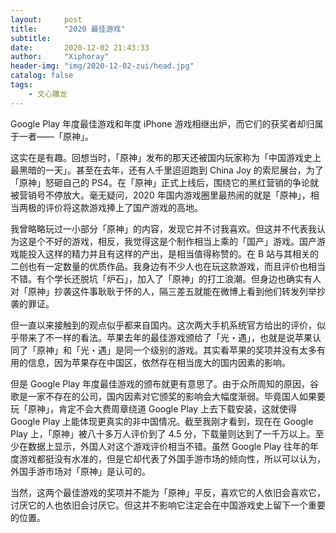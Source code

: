 ```yaml
---
layout:     post
title:      "2020 最佳游戏"
subtitle:  
date:       2020-12-02 21:43:33
author:     "Xiphoray"
header-img: "img/2020-12-02-zui/head.jpg"
catalog: false
tags:     
    - 文心雕龙
---
```




Google Play 年度最佳游戏和年度 iPhone 游戏相继出炉，而它们的获奖者却归属于一者——「原神」。

这实在是有趣。回想当时，「原神」发布的那天还被国内玩家称为「中国游戏史上最黑暗的一天」。甚至在去年，还有人千里迢迢跑到 China Joy 的索尼展台，为了「原神」怒砸自己的 PS4。在「原神」正式上线后，围绕它的黑红营销的争论就被营销号不停放大。毫无疑问，2020 年国内游戏圈里最热闹的就是「原神」，相当两极的评价将这款游戏捧上了国产游戏的高地。

我曾略略玩过一小部分「原神」的内容，发现它并不讨我喜欢。但这并不代表我认为这是个不好的游戏，相反，我觉得这是个制作相当上乘的「国产」游戏。国产游戏能投入这样的精力并且有这样的产出，是相当值得称赞的。在 B 站与其相关的二创也有一定数量的优质作品。我身边有不少人也在玩这款游戏，而且评价也相当不错。有个学长还脱坑「炉石」，加入了「原神」的打工浪潮。但身边也确实有人对「原神」抄袭这件事耿耿于怀的人，隔三差五就能在微博上看到他们转发列举抄袭的罪证。

但一直以来接触到的观点似乎都来自国内。这次两大手机系统官方给出的评价，似乎带来了不一样的看法。苹果去年的最佳游戏颁给了「光・遇」，也就是说苹果认同了「原神」和「光・遇」是同一个级别的游戏。其实看苹果的奖项并没有太多有用的信息，因为苹果存在中国区，依然存在相当庞大的国内因素的影响。

但是 Google Play 年度最佳游戏的颁布就更有意思了。由于众所周知的原因，谷歌是一家不存在的公司，国内因素对它颁奖的影响会大幅度渐弱。毕竟国人如果要玩「原神」，肯定不会大费周章绕道 Google Play 上去下载安装，这就使得 Google Play 上能体现更真实的非中国情况。截至我刚才看到，现在在 Google Play 上，「原神」被八十多万人评价到了 4.5 分，下载量则达到了一千万以上。至少在数据上显示，外国人对这个游戏评价相当不错。虽然 Google Play 往年的年度游戏都挺没有水准的，但是它却代表了外国手游市场的倾向性，所以可以认为，外国手游市场对「原神」是认可的。

当然，这两个最佳游戏的奖项并不能为「原神」平反，喜欢它的人依旧会喜欢它，讨厌它的人也依旧会讨厌它。但这并不影响它注定会在中国游戏史上留下一个重要的位置。

